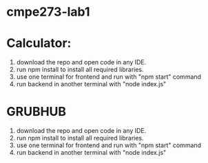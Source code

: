 # cmpe273-lab1


# Calculator:

1) download the repo and open code in any IDE.
2) run npm install to install all required libraries.
3) use one terminal for frontend and run with "npm start" command
4) run backend in another terminal with "node index.js"

# GRUBHUB

1) download the repo and open code in any IDE.
2) run npm install to install all required libraries.
3) use one terminal for frontend and run with "npm start" command
4) run backend in another terminal with "node index.js"
